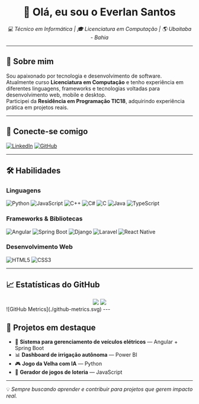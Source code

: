 <h1 align="center">👋 Olá, eu sou o Everlan Santos</h1>

<p align="center">
  <em>💻 Técnico em Informática | 🎓 Licenciatura em Computação | 🌎 Ubaitaba - Bahia</em>
</p>

---

## 🚀 Sobre mim
Sou apaixonado por tecnologia e desenvolvimento de software.  
Atualmente curso **Licenciatura em Computação** e tenho experiência em diferentes linguagens, frameworks e tecnologias voltadas para desenvolvimento web, mobile e desktop.  
Participei da **Residência em Programação TIC18**, adquirindo experiência prática em projetos reais.

---

## 🔗 Conecte-se comigo
[![LinkedIn](https://img.shields.io/badge/LinkedIn-0077B5?style=for-the-badge&logo=linkedin&logoColor=white)](https://www.linkedin.com/in/everlandev)
[![GitHub](https://img.shields.io/badge/GitHub-000?style=for-the-badge&logo=github&logoColor=white)](https://github.com/snugbX)

---

## 🛠️ Habilidades

### Linguagens
![Python](https://img.shields.io/badge/Python-3776AB?style=flat-square&logo=python&logoColor=white)
![JavaScript](https://img.shields.io/badge/JavaScript-F7DF1E?style=flat-square&logo=javascript&logoColor=black)
![C++](https://img.shields.io/badge/C++-00599C?style=flat-square&logo=cplusplus&logoColor=white)
![C#](https://img.shields.io/badge/C%23-239120?style=flat-square&logo=c-sharp&logoColor=white)
![C](https://img.shields.io/badge/C-00599C?style=flat-square&logo=c&logoColor=white)
![Java](https://img.shields.io/badge/Java-007396?style=flat-square&logo=java&logoColor=white)
![TypeScript](https://img.shields.io/badge/TypeScript-3178C6?style=flat-square&logo=typescript&logoColor=white)

### Frameworks & Bibliotecas
![Angular](https://img.shields.io/badge/Angular-DD0031?style=flat-square&logo=angular&logoColor=white)
![Spring Boot](https://img.shields.io/badge/Spring_Boot-6DB33F?style=flat-square&logo=springboot&logoColor=white)
![Django](https://img.shields.io/badge/Django-092E20?style=flat-square&logo=django&logoColor=white)
![Laravel](https://img.shields.io/badge/Laravel-FF2D20?style=flat-square&logo=laravel&logoColor=white)
![React Native](https://img.shields.io/badge/React_Native-20232A?style=flat-square&logo=react&logoColor=61DAFB)

### Desenvolvimento Web
![HTML5](https://img.shields.io/badge/HTML5-E34F26?style=flat-square&logo=html5&logoColor=white)
![CSS3](https://img.shields.io/badge/CSS3-1572B6?style=flat-square&logo=css3&logoColor=white)

---

## 📈 Estatísticas do GitHub
<div align="center">
  <img height="150em" src="https://github-readme-stats.vercel.app/api?username=snugbX&show_icons=true&theme=tokyonight&hide_border=true&count_private=true"/>
  <img height="150em" src="https://github-readme-stats.vercel.app/api/top-langs/?username=snugbX&layout=compact&theme=tokyonight&hide_border=true"/>
</div>
![GitHub Metrics](./github-metrics.svg)
---

## 💼 Projetos em destaque
- 🚗 **Sistema para gerenciamento de veículos elétricos** — Angular + Spring Boot  
- 📊 **Dashboard de irrigação autônoma** — Power BI  
- 🎮 **Jogo da Velha com IA** — Python  
- 🎲 **Gerador de jogos de loteria** — JavaScript  

---

💡 _Sempre buscando aprender e contribuir para projetos que gerem impacto real._

